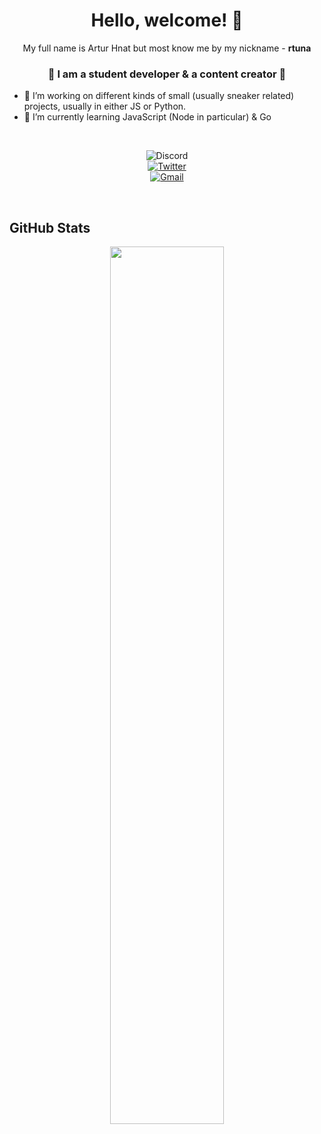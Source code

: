 <h1 align="center"> Hello, welcome! 👋 </h1>
<p align="center">My full name is Artur Hnat but most know me by my nickname - <b>rtuna</b><p>
<h3 align="center">🎨 I am a student developer & a content creator 👟</h3>

- 🔭 I’m working on different kinds of small (usually sneaker related) projects, usually in either JS or Python.
- 🌱 I’m currently learning JavaScript (Node in particular) & Go

<br>

<p align="center">
  <img src="https://img.shields.io/badge/rtuna%234321-17213A?style=flat&logo=discord&logoColor=white" alt="Discord">
  <br>
<a href="https://twitter.com/rtunazzz" target="_blank"><img src="https://img.shields.io/badge/@rtunazzz-%230077B5.svg?&style=flat&logo=twitter&logoColor=white&link=https://twitter.com/rtunazzz" alt="Twitter"></a>
  <br>
<a href="mailto:rtunaboss@gmail.com" target="_blank"><img src="https://img.shields.io/badge/-rtunaboss@gmail.com-c14438?style=flat&logo=Gmail&logoColor=white&link=mailto:rtunaboss@gmail.com" alt="Gmail"></a>
</p>

<br>

## GitHub Stats
<p align="center"><img width=60% src="https://github-readme-stats.vercel.app/api?username=rtunazzz&&show_icons=true&title_color=ffb9b0&icon_color=ffb9b0&text_color=ffffff&bg_color=17213A"></p>


<!--
Here are some ideas to get you started:

- 🔭 I’m currently working on ...
- 🌱 I’m currently learning ...
- 👯 I’m looking to collaborate on ...
- 🤔 I’m looking for help with ...
- 💬 Ask me about ...
- 📫 How to reach me: ...
- 😄 Pronouns: ...
- ⚡ Fun fact: ...
-->
